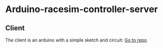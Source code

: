 # Arduino-racesim-controller-server

## Client
The client is an arduino with a simple sketch and circuit:
[Go to repo](https://github.com/pmartinezm/Arduino-racesim-controller-client)
